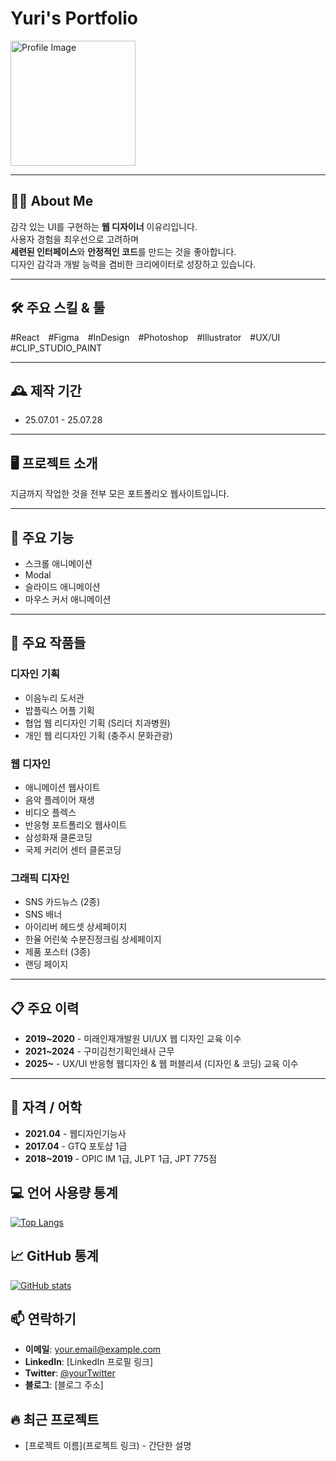 # Yuri's Portfolio

<img src="[![Uploading image.png…]()](https://github.com/cyan1007/port/raw/main/images/profile.png)
" alt="Profile Image" width="200" />

---

## 🙋‍♀️ About Me

감각 있는 UI를 구현하는 **웹 디자이너** 이유리입니다.  
사용자 경험을 최우선으로 고려하며  
**세련된 인터페이스**와 **안정적인 코드**를 만드는 것을 좋아합니다.  
디자인 감각과 개발 능력을 겸비한 크리에이터로 성장하고 있습니다.

---

## 🛠️ 주요 스킬 & 툴

#React #Figma #InDesign #Photoshop #Illustrator #UX/UI #CLIP_STUDIO_PAINT

---

## 🕰️ 제작 기간

- 25.07.01 - 25.07.28

---

## 🖥️ 프로젝트 소개

지금까지 작업한 것을 전부 모은 포트폴리오 웹사이트입니다.

---

## 📌 주요 기능

- 스크롤 애니메이션
- Modal
- 슬라이드 애니메이션
- 마우스 커서 애니메이션

---

## 🎨 주요 작품들

### 디자인 기획

- 이음누리 도서관
- 밥플릭스 어플 기획
- 협업 웹 리디자인 기획 (S리더 치과병원)
- 개인 웹 리디자인 기획 (충주시 문화관광)

### 웹 디자인

- 애니메이션 웹사이트
- 음악 플레이어 재생
- 비디오 플렉스
- 반응형 포트폴리오 웹사이트
- 삼성화재 클론코딩
- 국제 커리어 센터 클론코딩

### 그래픽 디자인

- SNS 카드뉴스 (2종)
- SNS 배너
- 아이리버 헤드셋 상세페이지
- 한율 어린쑥 수분진정크림 상세페이지
- 제품 포스터 (3종)
- 랜딩 페이지

---

## 📋 주요 이력

- **2019~2020** - 미래인재개발원 UI/UX 웹 디자인 교육 이수
- **2021~2024** - 구미김천기획인쇄사 근무
- **2025~** - UX/UI 반응형 웹디자인 & 웹 퍼블리셔 (디자인 & 코딩) 교육 이수

---

## 🏅 자격 / 어학

- **2021.04** - 웹디자인기능사
- **2017.04** - GTQ 포토샵 1급
- **2018~2019** - OPIC IM 1급, JLPT 1급, JPT 775점


## 💻 언어 사용량 통계

[![Top Langs](https://github-readme-stats.vercel.app/api/top-langs/?username=joona0306&layout=compact)](https://github.com/anuraghazra/github-readme-stats)

## 📈 GitHub 통계

[![GitHub stats](https://github-readme-stats.vercel.app/api?username=joona0306&show_icons=true&theme=radical)](https://github.com/anuraghazra/github-readme-stats)

## 📫 연락하기
- **이메일**: your.email@example.com
- **LinkedIn**: [LinkedIn 프로필 링크]
- **Twitter**: [@yourTwitter](https://twitter.com/yourTwitter)
- **블로그**: [블로그 주소]

<!-- 이 섹션은 자신의 프로필을 더욱 개성 있게 만들기 위해 추가할 수 있습니다 -->
## 🔥 최근 프로젝트
- [프로젝트 이름](프로젝트 링크) - 간단한 설명
